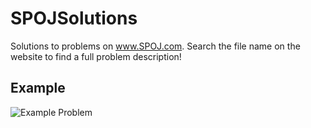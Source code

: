 # SPOJSolutions
Solutions to problems on www.SPOJ.com. Search the file name on the website to find a full problem description!

## Example
![Example Problem](https://github.com/austinkeil96/SPOJSolutions/blob/master/SPOJ.png)
